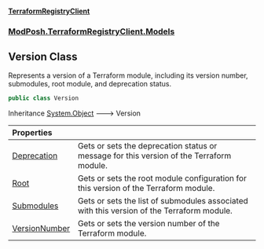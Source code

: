 #### [TerraformRegistryClient](index.md 'index')
### [ModPosh.TerraformRegistryClient.Models](ModPosh.TerraformRegistryClient.Models.md 'ModPosh.TerraformRegistryClient.Models')

## Version Class

Represents a version of a Terraform module, including its version number, submodules, root module, and deprecation status.

```csharp
public class Version
```

Inheritance [System.Object](https://docs.microsoft.com/en-us/dotnet/api/System.Object 'System.Object') &#129106; Version

| Properties | |
| :--- | :--- |
| [Deprecation](ModPosh.TerraformRegistryClient.Models.Version.Deprecation.md 'ModPosh.TerraformRegistryClient.Models.Version.Deprecation') | Gets or sets the deprecation status or message for this version of the Terraform module. |
| [Root](ModPosh.TerraformRegistryClient.Models.Version.Root.md 'ModPosh.TerraformRegistryClient.Models.Version.Root') | Gets or sets the root module configuration for this version of the Terraform module. |
| [Submodules](ModPosh.TerraformRegistryClient.Models.Version.Submodules.md 'ModPosh.TerraformRegistryClient.Models.Version.Submodules') | Gets or sets the list of submodules associated with this version of the Terraform module. |
| [VersionNumber](ModPosh.TerraformRegistryClient.Models.Version.VersionNumber.md 'ModPosh.TerraformRegistryClient.Models.Version.VersionNumber') | Gets or sets the version number of the Terraform module. |
